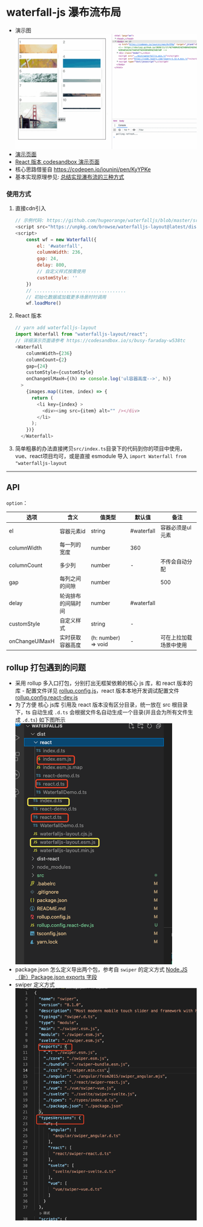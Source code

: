 # waterfall-js 瀑布流布局
- 演示图 ![waterfalljs](./src/assets/waterfallGif.gif)
- [演示页面](./src//index.html) 
- [React 版本 codesandbox 演示页面](https://codesandbox.io/s/busy-faraday-w538tc)
- 核心思路借鉴自 https://codepen.io/iounini/pen/KyYPKe
- 基本实现原理参见: [总结实现瀑布流的三种方式](https://shuliqi.github.io/2020/11/17/%E7%80%91%E5%B8%83%E6%B5%81%E7%9A%84%E5%AE%9E%E7%8E%B0%E6%96%B9%E5%BC%8F)
### 使用方式

1. 直接cdn引入
    ```js
    // 示例代码: https://github.com/hugeorange/waterfalljs/blob/master/src/index.html
    <script src="https://unpkg.com/browse/waterfalljs-layout@latest/dist/waterfalljs-layout.esm.js"></script>
    <script>
        const wf = new Waterfall({
            el: '#waterfall',
            columnWidth: 236,
            gap: 24,
            delay: 800,
            // 自定义样式按需使用
            customStyle: ''
        })
        // ..................................
        // 初始化数据或加载更多场景时时调用 
        wf.loadMore()
    ```
2. React 版本
    ```js
    // yarn add waterfalljs-layout
    import Waterfall from "waterfalljs-layout/react";
    // 详细演示页面请参考 https://codesandbox.io/s/busy-faraday-w538tc
    <Waterfall
        columnWidth={236}
        columnCount={2}
        gap={24}
        customStyle={customStyle}
        onChangeUlMaxH={(h) => console.log('ul容器高度-->', h)}
      >
        {images.map((item, index) => {
          return (
            <li key={index} >
              <div><img src={item} alt="" /></div>
            </li>
          );
        })}
      </Waterfall>
    ```

3. 简单粗暴的办法直接拷贝`src/index.ts`目录下的代码到你的项目中使用，vue、react项目均可，或是直接 esmodule 导入 `import Waterfall from "waterfalljs-layout`

---

## API

`option`：

| 选项           | 含义               | 值类型        | 默认值      | 备注 |
| -------------- | ------------------ | ------------- | ----------- | -------------------------- |
| el    | 容器元素id           | string        | #waterfall |容器必须是ul元素|
| columnWidth | 每一列的宽度 | number        | 360        |   |
| columnCount    |多少列         | number   | - | 不传会自动分配   |
| gap    | 每列之间的间隙 | number |    |  500  |
| delay    | 轮询排布的间隔时间 | number        | #waterfall        |   |
| customStyle | 自定义样式 | string | -|   |
| onChangeUlMaxH | 实时获取容器高度 | (h: number) => void  | - |可在上拉加载场景中使用|

## rollup 打包遇到的问题
- 采用 rollup 多入口打包，分别打出无框架依赖的核心 js 库，和 react 版本的库 - 配置文件详见 [rollup.config.js](./rollup.config.js)，react 版本本地开发调试配置文件[rollup.config.react-dev.js](./rollup.config.react-dev.js)
- 为了方便 核心 js库 引用及 react 版本没有区分目录，统一放在 src 根目录下，ts 自动生成 `.d.ts` 会根据文件名自动生成一个目录(并且会为所有文件生成 `.d.ts`) 如下图所示
![dts](./src/assets/dts.png)
- package.json 怎么定义导出两个包，参考自 `swiper` 的定义方式 [Node.JS（新）Package.json exports 字段](https://www.cnblogs.com/taohuaya/p/15573719.html)
- swiper 定义方式 ![swiper-package.json](./src//assets/package-json-export.png)